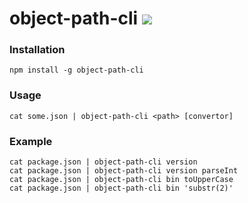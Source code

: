 # object-path-cli [![](https://badge.fury.io/js/object-path-cli.svg)](https://www.npmjs.com/package/object-path-cli)

### Installation

```
npm install -g object-path-cli
```

### Usage

```
cat some.json | object-path-cli <path> [convertor]
```

### Example

```
cat package.json | object-path-cli version
cat package.json | object-path-cli version parseInt
cat package.json | object-path-cli bin toUpperCase
cat package.json | object-path-cli bin 'substr(2)'
```

